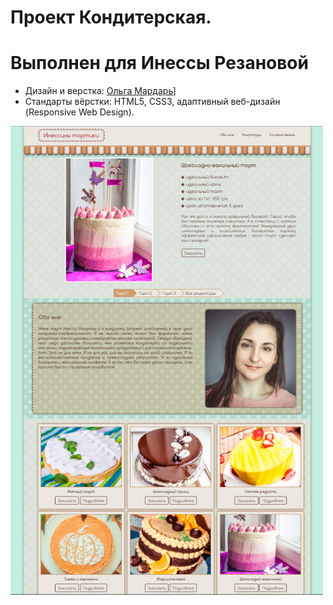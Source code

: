 # Проект Кондитерская.
# Выполнен для Инессы Резановой

* Дизайн и верстка: [Ольга Мардарь](https://htmlacademy.ru/profile/id144410)]
* Стандарты вёрстки: HTML5, CSS3, адаптивный веб-дизайн (Responsive Web Design).



<img width="500" alt="" src="https://github.com/mardarolya/confectionery-/blob/master/img/front.jpg">

